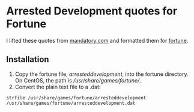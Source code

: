 # Arrested Development quotes for Fortune

I lifted these quotes from [mandatory.com](http://www.mandatory.com/2013/05/22/the-100-greatest-quotes-from-arrested-development/) and formatted them for [fortune](https://en.wikipedia.org/wiki/Fortune_\(Unix\)).

## Installation

1. Copy the fortune file, *arresteddevelopment*, into the fortune directory. On CentOS, the path is */usr/share/games/fortune/*.
2. Convert the plain text file to a .dat:
```
strfile /usr/share/games/fortune/arresteddevelopment /usr/share/games/fortune/arresteddevelopment.dat
```
